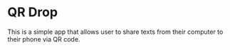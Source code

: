 # QR Drop

This is a simple app that allows user to share texts from their computer to their phone via QR code.
